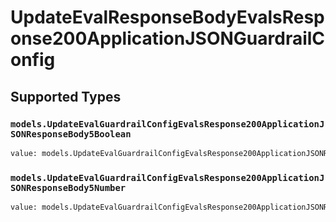 # UpdateEvalResponseBodyEvalsResponse200ApplicationJSONGuardrailConfig


## Supported Types

### `models.UpdateEvalGuardrailConfigEvalsResponse200ApplicationJSONResponseBody5Boolean`

```python
value: models.UpdateEvalGuardrailConfigEvalsResponse200ApplicationJSONResponseBody5Boolean = /* values here */
```

### `models.UpdateEvalGuardrailConfigEvalsResponse200ApplicationJSONResponseBody5Number`

```python
value: models.UpdateEvalGuardrailConfigEvalsResponse200ApplicationJSONResponseBody5Number = /* values here */
```

